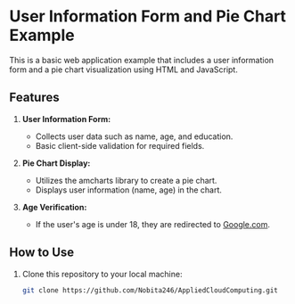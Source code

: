 # User Information Form and Pie Chart Example

This is a basic web application example that includes a user information form and a pie chart visualization using HTML and JavaScript.

## Features

1. **User Information Form:**
   - Collects user data such as name, age, and education.
   - Basic client-side validation for required fields.

2. **Pie Chart Display:**
   - Utilizes the amcharts library to create a pie chart.
   - Displays user information (name, age) in the chart.

3. **Age Verification:**
   - If the user's age is under 18, they are redirected to [Google.com](https://www.google.com).

## How to Use

1. Clone this repository to your local machine:

   ```bash
   git clone https://github.com/Nobita246/AppliedCloudComputing.git
